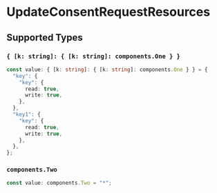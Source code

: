 # UpdateConsentRequestResources


## Supported Types

### `{ [k: string]: { [k: string]: components.One } }`

```typescript
const value: { [k: string]: { [k: string]: components.One } } = {
  "key": {
    "key": {
      read: true,
      write: true,
    },
  },
  "key1": {
    "key": {
      read: true,
      write: true,
    },
  },
};
```

### `components.Two`

```typescript
const value: components.Two = "*";
```

